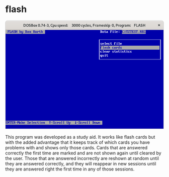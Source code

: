 # flash

![screenshot](docs/assets/images/runFlashOnDOSBox.png?raw=true)

This program was developed as a study aid. It works like flash cards but with
the added advantage that it keeps track of which cards you have problems with
and shows only those cards. Cards that are answered correctly the first time
are marked and are not shown again until cleared by the user. Those that are
answered incorrectly are reshown at random until they are answered correctly,
and they will reappear in new sessions until they are answered right the
first time in any of those sessions.

